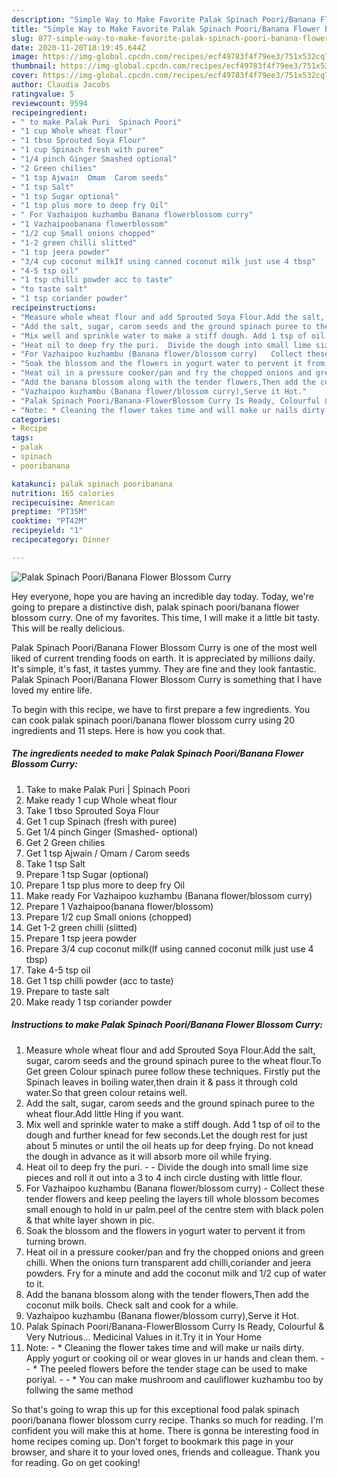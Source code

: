 ```yaml
---
description: "Simple Way to Make Favorite Palak Spinach Poori/Banana Flower Blossom Curry"
title: "Simple Way to Make Favorite Palak Spinach Poori/Banana Flower Blossom Curry"
slug: 877-simple-way-to-make-favorite-palak-spinach-poori-banana-flower-blossom-curry
date: 2020-11-20T18:19:45.644Z
image: https://img-global.cpcdn.com/recipes/ecf49783f4f79ee3/751x532cq70/palak-spinach-pooribanana-flower-blossom-curry-recipe-main-photo.jpg
thumbnail: https://img-global.cpcdn.com/recipes/ecf49783f4f79ee3/751x532cq70/palak-spinach-pooribanana-flower-blossom-curry-recipe-main-photo.jpg
cover: https://img-global.cpcdn.com/recipes/ecf49783f4f79ee3/751x532cq70/palak-spinach-pooribanana-flower-blossom-curry-recipe-main-photo.jpg
author: Claudia Jacobs
ratingvalue: 5
reviewcount: 9594
recipeingredient:
- " to make Palak Puri  Spinach Poori"
- "1 cup Whole wheat flour"
- "1 tbso Sprouted Soya Flour"
- "1 cup Spinach fresh with puree"
- "1/4 pinch Ginger Smashed optional"
- "2 Green chilies"
- "1 tsp Ajwain  Omam  Carom seeds"
- "1 tsp Salt"
- "1 tsp Sugar optional"
- "1 tsp plus more to deep fry Oil"
- " For Vazhaipoo kuzhambu Banana flowerblossom curry"
- "1 Vazhaipoobanana flowerblossom"
- "1/2 cup Small onions chopped"
- "1-2 green chilli slitted"
- "1 tsp jeera powder"
- "3/4 cup coconut milkIf using canned coconut milk just use 4 tbsp"
- "4-5 tsp oil"
- "1 tsp chilli powder acc to taste"
- "to taste salt"
- "1 tsp coriander powder"
recipeinstructions:
- "Measure whole wheat flour and add Sprouted Soya Flour.Add the salt, sugar, carom seeds and the ground spinach puree to the wheat flour.To Get green Colour spinach puree follow these techniques. Firstly put the Spinach leaves in boiling water,then drain it &amp; pass it through cold water.So that green colour retains well."
- "Add the salt, sugar, carom seeds and the ground spinach puree to the wheat flour.Add little Hing if you want."
- "Mix well and sprinkle water to make a stiff dough. Add 1 tsp of oil to the dough and further knead for few seconds.Let the dough rest for just about 5 minutes or until the oil heats up for deep frying. Do not knead the dough in advance as it will absorb more oil while frying."
- "Heat oil to deep fry the puri.  Divide the dough into small lime size pieces and roll it out into a 3 to 4 inch circle dusting with little flour."
- "For Vazhaipoo kuzhambu (Banana flower/blossom curry)   Collect these tender flowers and keep peeling the layers till whole blossom becomes small enough to hold in ur palm.peel of the centre stem with black polen &amp; that white layer shown in pic."
- "Soak the blossom and the flowers in yogurt water to pervent it from turning brown."
- "Heat oil in a pressure cooker/pan and fry the chopped onions and green chilli. When the onions turn transparent add chilli,coriander and jeera powders. Fry for a minute and add the coconut milk and 1/2 cup of water to it."
- "Add the banana blossom along with the tender flowers,Then add the coconut milk boils. Check salt and cook for a while."
- "Vazhaipoo kuzhambu (Banana flower/blossom curry),Serve it Hot."
- "Palak Spinach Poori/Banana-FlowerBlossom Curry Is Ready, Colourful &amp; Very Nutrious... Medicinal Values in it.Try it in Your Home"
- "Note: * Cleaning the flower takes time and will make ur nails dirty. Apply yogurt or cooking oil or wear gloves in ur hands and clean them.  * The peeled flowers before the tender stage can be used to make poriyal.  * You can make mushroom and cauliflower kuzhambu too by follwing the same method"
categories:
- Recipe
tags:
- palak
- spinach
- pooribanana

katakunci: palak spinach pooribanana 
nutrition: 165 calories
recipecuisine: American
preptime: "PT35M"
cooktime: "PT42M"
recipeyield: "1"
recipecategory: Dinner

---
```



![Palak Spinach Poori/Banana Flower Blossom Curry](https://img-global.cpcdn.com/recipes/ecf49783f4f79ee3/751x532cq70/palak-spinach-pooribanana-flower-blossom-curry-recipe-main-photo.jpg)

Hey everyone, hope you are having an incredible day today. Today, we're going to prepare a distinctive dish, palak spinach poori/banana flower blossom curry. One of my favorites. This time, I will make it a little bit tasty. This will be really delicious.



Palak Spinach Poori/Banana Flower Blossom Curry is one of the most well liked of current trending foods on earth. It is appreciated by millions daily. It's simple, it's fast, it tastes yummy. They are fine and they look fantastic. Palak Spinach Poori/Banana Flower Blossom Curry is something that I have loved my entire life.


To begin with this recipe, we have to first prepare a few ingredients. You can cook palak spinach poori/banana flower blossom curry using 20 ingredients and 11 steps. Here is how you cook that.

<!--inarticleads1-->

##### The ingredients needed to make Palak Spinach Poori/Banana Flower Blossom Curry:

1. Take  to make Palak Puri | Spinach Poori
1. Make ready 1 cup Whole wheat flour
1. Take 1 tbso Sprouted Soya Flour
1. Get 1 cup Spinach (fresh with puree)
1. Get 1/4 pinch Ginger (Smashed- optional)
1. Get 2 Green chilies
1. Get 1 tsp Ajwain / Omam / Carom seeds
1. Take 1 tsp Salt
1. Prepare 1 tsp Sugar (optional)
1. Prepare 1 tsp plus more to deep fry Oil
1. Make ready  For Vazhaipoo kuzhambu (Banana flower/blossom curry)
1. Prepare 1 Vazhaipoo(banana flower/blossom)
1. Prepare 1/2 cup Small onions (chopped)
1. Get 1-2 green chilli (slitted)
1. Prepare 1 tsp jeera powder
1. Prepare 3/4 cup coconut milk(If using canned coconut milk just use 4 tbsp)
1. Take 4-5 tsp oil
1. Get 1 tsp chilli powder (acc to taste)
1. Prepare to taste salt
1. Make ready 1 tsp coriander powder




<!--inarticleads2-->

##### Instructions to make Palak Spinach Poori/Banana Flower Blossom Curry:

1. Measure whole wheat flour and add Sprouted Soya Flour.Add the salt, sugar, carom seeds and the ground spinach puree to the wheat flour.To Get green Colour spinach puree follow these techniques. Firstly put the Spinach leaves in boiling water,then drain it &amp; pass it through cold water.So that green colour retains well.
1. Add the salt, sugar, carom seeds and the ground spinach puree to the wheat flour.Add little Hing if you want.
1. Mix well and sprinkle water to make a stiff dough. Add 1 tsp of oil to the dough and further knead for few seconds.Let the dough rest for just about 5 minutes or until the oil heats up for deep frying. Do not knead the dough in advance as it will absorb more oil while frying.
1. Heat oil to deep fry the puri. -  - Divide the dough into small lime size pieces and roll it out into a 3 to 4 inch circle dusting with little flour.
1. For Vazhaipoo kuzhambu (Banana flower/blossom curry)  -  Collect these tender flowers and keep peeling the layers till whole blossom becomes small enough to hold in ur palm.peel of the centre stem with black polen &amp; that white layer shown in pic.
1. Soak the blossom and the flowers in yogurt water to pervent it from turning brown.
1. Heat oil in a pressure cooker/pan and fry the chopped onions and green chilli. When the onions turn transparent add chilli,coriander and jeera powders. Fry for a minute and add the coconut milk and 1/2 cup of water to it.
1. Add the banana blossom along with the tender flowers,Then add the coconut milk boils. Check salt and cook for a while.
1. Vazhaipoo kuzhambu (Banana flower/blossom curry),Serve it Hot.
1. Palak Spinach Poori/Banana-FlowerBlossom Curry Is Ready, Colourful &amp; Very Nutrious... Medicinal Values in it.Try it in Your Home
1. Note: - * Cleaning the flower takes time and will make ur nails dirty. Apply yogurt or cooking oil or wear gloves in ur hands and clean them. -  - * The peeled flowers before the tender stage can be used to make poriyal. -  - * You can make mushroom and cauliflower kuzhambu too by follwing the same method




So that's going to wrap this up for this exceptional food palak spinach poori/banana flower blossom curry recipe. Thanks so much for reading. I'm confident you will make this at home. There is gonna be interesting food in home recipes coming up. Don't forget to bookmark this page in your browser, and share it to your loved ones, friends and colleague. Thank you for reading. Go on get cooking!
